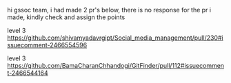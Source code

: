 hi gssoc team,
i had made 2 pr's below, there is no response for the pr i made, kindly check and assign the points

level 3
https://github.com/shivamyadavrgipt/Social_media_management/pull/230#issuecomment-2466554596

level 3
https://github.com/BamaCharanChhandogi/GitFinder/pull/112#issuecomment-2466544164


